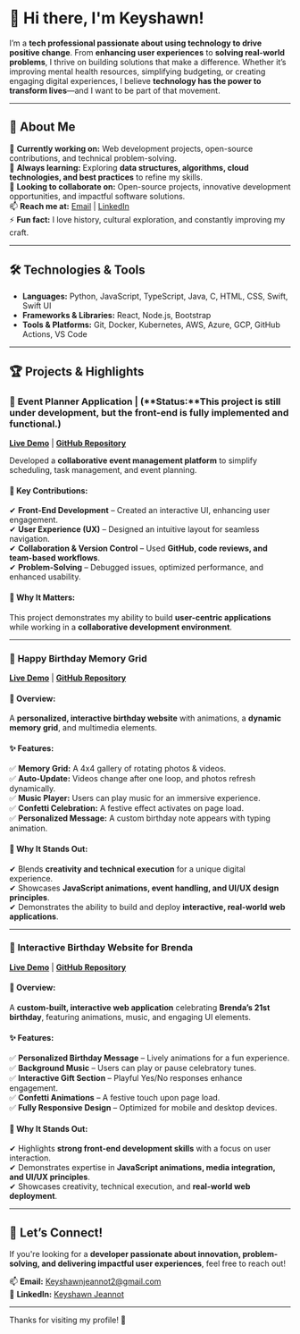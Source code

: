 # 👋 Hi there, I'm Keyshawn!  

I’m a **tech professional passionate about using technology to drive positive change**. From **enhancing user experiences** to **solving real-world problems**, I thrive on building solutions that make a difference. Whether it’s improving mental health resources, simplifying budgeting, or creating engaging digital experiences, I believe **technology has the power to transform lives**—and I want to be part of that movement.  

---

## 🚀 About Me  

🔭 **Currently working on:** Web development projects, open-source contributions, and technical problem-solving.  
🌱 **Always learning:** Exploring **data structures, algorithms, cloud technologies, and best practices** to refine my skills.  
👯 **Looking to collaborate on:** Open-source projects, innovative development opportunities, and impactful software solutions.  
📫 **Reach me at:** [Email](mailto:Keyshawnjeannot2@gmail.com) | [LinkedIn](https://www.linkedin.com/in/keyshawnjeannot)  
⚡ **Fun fact:** I love history, cultural exploration, and constantly improving my craft.  

---

## 🛠️ Technologies & Tools  

- **Languages:** Python, JavaScript, TypeScript, Java, C, HTML, CSS, Swift, Swift UI  
- **Frameworks & Libraries:** React, Node.js, Bootstrap  
- **Tools & Platforms:** Git, Docker, Kubernetes, AWS, Azure, GCP, GitHub Actions, VS Code  

---

## 🏆 Projects & Highlights  

### 📅 **Event Planner Application** | (**Status:**This project is still under development, but the front-end is fully implemented and functional.)
**[Live Demo](https://meetitude.com/)** | **[GitHub Repository](https://github.com/n8silveira/EventPlannerProgram)** 

Developed a **collaborative event management platform** to simplify scheduling, task management, and event planning.  

#### 🔹 Key Contributions:  
✔ **Front-End Development** – Created an interactive UI, enhancing user engagement.  
✔ **User Experience (UX)** – Designed an intuitive layout for seamless navigation.  
✔ **Collaboration & Version Control** – Used **GitHub, code reviews, and team-based workflows**.  
✔ **Problem-Solving** – Debugged issues, optimized performance, and enhanced usability.  

#### 🔹 Why It Matters:  
This project demonstrates my ability to build **user-centric applications** while working in a **collaborative development environment**.  

---

### 🎉 **Happy Birthday Memory Grid**  
**[Live Demo](https://meetitude.com/)** | **[GitHub Repository](https://github.com/The1keyy/sterlo-birthday-gift)** 

#### 🔹 Overview:  
A **personalized, interactive birthday website** with animations, a **dynamic memory grid**, and multimedia elements.  

#### ✨ Features:  
✅ **Memory Grid:** A 4x4 gallery of rotating photos & videos.  
✅ **Auto-Update:** Videos change after one loop, and photos refresh dynamically.  
✅ **Music Player:** Users can play music for an immersive experience.  
✅ **Confetti Celebration:** A festive effect activates on page load.  
✅ **Personalized Message:** A custom birthday note appears with typing animation.  

#### 🔹 Why It Stands Out:  
✔ Blends **creativity and technical execution** for a unique digital experience.  
✔ Showcases **JavaScript animations, event handling, and UI/UX design principles**.  
✔ Demonstrates the ability to build and deploy **interactive, real-world web applications**.  

---

### 🎉 **Interactive Birthday Website for Brenda**  
**[Live Demo](the1keyy.github.io/brenda-birthday/)** | **[GitHub Repository](https://github.com/The1keyy/brenda-birthday)**  

#### 🔹 Overview:  
A **custom-built, interactive web application** celebrating **Brenda’s 21st birthday**, featuring animations, music, and engaging UI elements.  

#### ✨ Features:  
✅ **Personalized Birthday Message** – Lively animations for a fun experience.  
✅ **Background Music** – Users can play or pause celebratory tunes.  
✅ **Interactive Gift Section** – Playful Yes/No responses enhance engagement.  
✅ **Confetti Animations** – A festive touch upon page load.  
✅ **Fully Responsive Design** – Optimized for mobile and desktop devices.  

#### 🔹 Why It Stands Out:  
✔ Highlights **strong front-end development skills** with a focus on user interaction.  
✔ Demonstrates expertise in **JavaScript animations, media integration, and UI/UX principles**.  
✔ Showcases creativity, technical execution, and **real-world web deployment**.  

---

## 🚀 **Let’s Connect!**  

If you're looking for a **developer passionate about innovation, problem-solving, and delivering impactful user experiences**, feel free to reach out!  

📫 **Email:** [Keyshawnjeannot2@gmail.com](mailto:Keyshawnjeannot2@gmail.com)  
💼 **LinkedIn:** [Keyshawn Jeannot](https://www.linkedin.com/in/keyshawnjeannot)  

---

Thanks for visiting my profile! 🚀  
